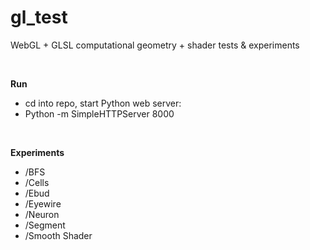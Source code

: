 # gl_test
WebGL + GLSL computational geometry + shader tests & experiments

<br>

**Run**

- cd into repo, start Python web server:
- Python -m SimpleHTTPServer 8000

<br>

**Experiments**
- /BFS
- /Cells
- /Ebud
- /Eyewire
- /Neuron
- /Segment
- /Smooth Shader

